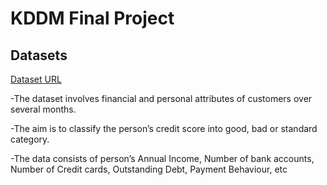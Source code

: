 # KDDM Final Project

## Datasets

[Dataset URL](https://www.kaggle.com/datasets/parisrohan/credit-score-classification/data)

-The dataset involves financial and personal attributes of customers over several months. 

-The aim is to classify the person’s credit score into good, bad or standard category.
 
-The data consists of person’s Annual Income, Number of bank accounts, Number of Credit cards, Outstanding Debt, Payment Behaviour, etc
